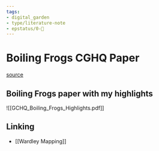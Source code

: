 ```yaml
---
tags: 
- digital_garden
- type/literature-note
- epstatus/0-🌰
---
```

# Boiling Frogs CGHQ Paper
[source](https://github.com/gchq/BoilingFrogs)



## Boiling Frogs paper with my highlights

![[GCHQ_Boiling_Frogs_Highlights.pdf]]

## Linking
+ [[Wardley Mapping]]
